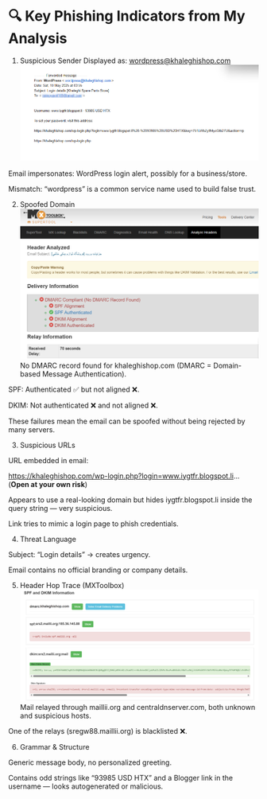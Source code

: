 # 🔍 Key Phishing Indicators from My Analysis
1. Suspicious Sender
Displayed as: wordpress@khaleghishop.com
![Email Screenshot](screenshots/email_screenshot.png)

Email impersonates: WordPress login alert, possibly for a business/store.

Mismatch: “wordpress” is a common service name used to build false trust.


2. Spoofed Domain
![Header Analysis](screenshots/email_header.png)
No DMARC record found for khaleghishop.com (DMARC = Domain-based Message Authentication).

SPF: Authenticated ✅ but not aligned ❌.

DKIM: Not authenticated ❌ and not aligned ❌.

These failures mean the email can be spoofed without being rejected by many servers.

3. Suspicious URLs
   
URL embedded in email:

https://khaleghishop.com/wp-login.php?login=www.iygtfr.blogspot.li... (**Open at your own risk**)

Appears to use a real-looking domain but hides iygtfr.blogspot.li inside the query string — very suspicious.

Link tries to mimic a login page to phish credentials.

4. Threat Language
   
Subject: “Login details” → creates urgency.

Email contains no official branding or company details.

5. Header Hop Trace (MXToolbox)
![SPF and DKIM screenshot](screenshots/spf_dkim_info.png)
Mail relayed through maillii.org and centraldnserver.com, both unknown and suspicious hosts.

One of the relays (sregw88.maillii.org) is blacklisted ❌.

6. Grammar & Structure
   
Generic message body, no personalized greeting.

Contains odd strings like “93985 USD HTX” and a Blogger link in the username — looks autogenerated or malicious.

